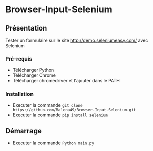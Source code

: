 # Browser-Input-Selenium

## Présentation

Tester un formulaire sur le site http://demo.seleniumeasy.com/ avec Selenium 

### Pré-requis

- Télécharger Python
- Télécharger Chrome
- Télécharger chromedriver et l'ajouter dans le PATH

### Installation

- Executer la commande ``git clone https://github.com/Malena49/Browser-Input-Selenium.git``
- Executer la commande ``pip install selenium``

## Démarrage

- Executer la commande ``Python main.py``
